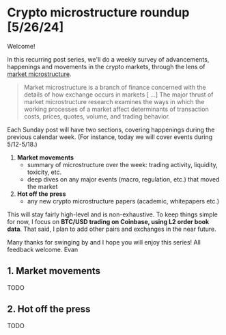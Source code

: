 # Crypto microstructure roundup [5/26/24]

Welcome!

In this recurring post series, we'll do a weekly survey of advancements, happenings and movements in the crypto markets, through the lens of [market microstructure](https://en.wikipedia.org/wiki/Market_microstructure).

> Market microstructure is a branch of finance concerned with the details of how exchange occurs in markets [ ...] The major thrust of market microstructure research examines the ways in which the working processes of a market affect determinants of transaction costs, prices, quotes, volume, and trading behavior.

Each Sunday post will have two sections, covering happenings during the previous calendar week. (For instance, today we will cover events during 5/12-5/18.)

1. **Market movements**
    - summary of microstructure over the week: trading activity, liquidity, toxicity, etc.
    - deep dives on any major events (macro, regulation, etc.) that moved the market
2. **Hot off the press**
    - any new crypto microstructure papers (academic, whitepapers etc.)

This will stay fairly high-level and is non-exhaustive. To keep things simple for now, I focus on **BTC/USD trading on Coinbase, using L2 order book data**. That said, I plan to add other pairs and exchanges in the near future.

Many thanks for swinging by and I hope you will enjoy this series! All feedback welcome.
Evan

## 1. Market movements

TODO

## 2. Hot off the press

TODO

